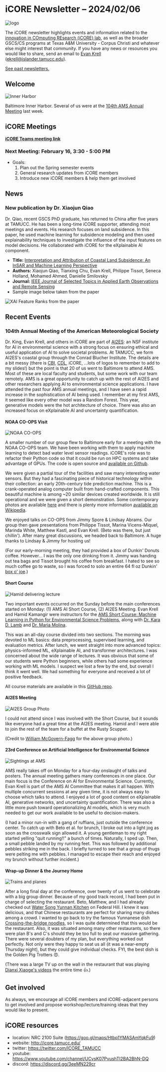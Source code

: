 # iCORE Newsletter – 2024/02/06

![logo](../img/logo_plain_sm.jpg)

The iCORE newsletter highlights events and information related to the [innovation in COmputing REsearch (iCORE) lab](https://icore.tamucc.edu/),
as well as the broader GSCS/CS programs at Texas A&M University - Corpus Christi and whatever else might interest that community.
If you have any news or resources you would like to share, send an email to [Evan Krell](https://scholar.google.com/citations?user=jLuwYGAAAAAJ&hl=en) (ekrell@islander.tamucc.edu).

[See past newsletters.](https://github.com/ekrell/icore_website/tree/main/news)

## Welcome

![Inner Harbor](../img/ams2024_1.jpg)

Baltimore Inner Harbor. Several of us were at the [104th AMS Annual Meeting](https://annual.ametsoc.org/index.cfm/2024/) last week.

## iCORE Meetings

**[iCORE Teams meeting link](https://teams.microsoft.com/l/meetup-join/19%3Ameeting_NzFjYmU3NWQtYWM4OS00ZGE3LTk1NWEtZjU4NDMzODE5ZWZi%40thread.v2/0?context=%7B%22Tid%22%3A%2234cbfaf1-67a6-4781-a9ca-514eb2550b66%22%2C%22Oid%22%3A%22994c008b-0707-4f3c-8ac0-73b65e733430%22%2C%22MessageId%22%3A%220%22%7D)**

### Next Meeting: February 16, 3:30 - 5:00 PM

- Goals:
  1. Plan out the Spring semester events
  2. General research updates from iCORE members
  3. Introduce new iCORE members & help them get involved
 
## News

### New publication by Dr. Xiaojun Qiao

Dr. Qiao, recent GSCS PhD graduate, has returned to China after five years at TAMUCC. 
He has been a long-time iCORE supporter, attending most meetings and events. 
His research focuses on land subsidence. In this paper, he used machine learning for subsidence modeling 
and then used explainability techniques to investigate the influence of the input features on model decisions. 
He collaborated with iCORE for the eXplainable AI component.

- **Title:** [Interpretation and Attribution of Coastal Land Subsidence: An InSAR and Machine Learning Perspective](https://ieeexplore.ieee.org/abstract/document/10418467)
- **Authors:** Xiaojun Qiao, Tianxing Chu, Evan Krell, Philippe Tissot, Seneca Holland, Mohamed Ahmed, Danielle Smilovsky
- **Journal:** [IEEE Journal of Selected Topics in Applied Earth Observations and Remote Sensing](https://ieeexplore.ieee.org/xpl/RecentIssue.jsp?punumber=4609443)
- Sample image below taken from the paper

![XAI Feature Ranks from the paper](../img/xiaojun_xai.png)


## Recent Events

### 104th Annual Meeting of the American Meteorological Society

Dr. King, Evan Krell, and others in iCORE are part of [AI2ES](https://www.ai2es.org): an NSF institute for AI in environmental science with a strong focus on ensuring ethical and useful application of AI to solve societal problems. At TAMUCC, we form AI2ES's coastal group through the Conrad Blucher Institute. The details are a bit messy (there is [CBI](https://www.conradblucherinstitute.org/), [CDL](https://www.coastaldynamicslab.org/), iCORE, ...lots of logos to remember to add to my slides!) but the point is that 20 of us went to Baltimore to attend AMS. Most of these are local faculty and students, but some work with our team remotely. AMS is a great opportunity to catch up with the rest of AI2ES and other researchers applying AI to environmental science applications. I have attended the past four AMS annual meetings, and I have seen a rapid increase in the sophistication of AI being used. I remember at my first AMS, it seemed like every other model was a Random Forest. This year, generative models were the hot architecture of choice. There was also an increased focus on eXplainable AI and uncertainty quantification. 

#### NOAA CO-OPS Visit

![NOAA CO-OPS](../img/ams2024_2.jpg)

A smaller number of our group flew to Baltimore early for a meeting with the NOAA CO-OPS team. We have been working with them to apply machine learning to detect bad water level sensor readings. iCORE's role was to refactor their Python code so that it could be run on HPC systems and take advantage of GPUs. The code is open source and [available on Github](https://github.com/NOAA-CO-OPS/wlai-uf-hackathon-2023). 

We were given a partial tour of the facilities and saw many interesting water sensors. But they had a fascinating piece of historical technology within their collection: an early 20th-century tide prediction machine. This is a crank-operated analog computer built from hand-crafted components. This beautiful machine is among ~20 similar devices created worldwide. It is still operational and we were given a short demonstration. Some contemporary photos are available [here](https://tidesandcurrents.noaa.gov/predma2.html) and there is plenty more information [available on Wikipedia](https://en.wikipedia.org/wiki/Tide-Predicting_Machine_No._2). 

We enjoyed talks on CO-OPS from Jimmy Spore & Lindsay Abrams. Our group then gave presentations from Philippe Tissot, Marina Vicens-Miquel, Marinda White, Matthew Kastl, and Evan Krell. (Beto was there, but just chillin'). After many great discussions, we headed back to Baltimore. A huge thanks to Lindsay & Jimmy for hosting us!

(For our early-morning meeting, they had provided a box of Dunkin' Donuts coffee. However... I was the only one drinking from it. Jimmy was handing out tea bags and Tissot brought his coffee from breakfast. I hated to see so much coffee go to waste, so I was forced to solo an entire 64 fl oz Dunkin' [box o' joe](https://www.grubhub.com/restaurant/dunkin-6093-saratoga-blvd-corpus-christi/2134545/menu-item/7821149144?menu-item-options=).)

#### Short Course

![Hamid delivering lecture](../img/ams2024_3.jpg)

Two important events occurred on the Sunday before the main conferences started on Monday: (1) AMS AI Short Course, (2) AI2ES Meeting. 
Evan Krell and Hamid Kamangir were instructors for the [AMS Short Course: Machine Learning in Python for Environmental Science Problems](https://www.ametsoc.org/index.cfm/ams/education-careers/careers/professional-development/short-courses/machine-learning-in-python-for-environmental-science-problems2/),
along with [Dr. Kara D. Lamb](https://datascience.columbia.edu/people/kara-lamb/) and [Dr. Maria Molina](https://mariajmolina.github.io/). 

This was an all-day course divided into two sections. The morning was devoted to ML basics: data preprocessing, supervised learning, and evaluation metrics. After lunch, we went straight into more advanced topics: physics-informed ML, eXplainable AI, and transformer architectures. I was concerned about the wide range of lectures. It was obvious that some of our students were Python beginners, while others had some experience working with ML models. I suspect we lost a few by the end, but overall I think it went well. We had something for everyone and received a lot of positive feedback. 

All course materials are available in this [GitHub repo](https://github.com/ekrell/ams_ai_shortcourse_2024).

#### AI2ES Meeting

![AI2ES Group Photo](../img/ams2024_4.jpg)

I could not attend since I was involved with the Short Course, but it sounds like everyone had a great time at the AI2ES meeting. Hamid and I were able to join the rest of the team for a buffet at the Rusty Scupper.

(Credit to [William McGovern-Fagg](https://www.linkedin.com/in/william-mcgovern-fagg-366387217/) for the above group photo.)

#### 23rd Conference on Artificial Intelligence for Environmental Science

![Sightings at AMS](../img/ams2024_5.jpg)

AMS really takes off on Monday for a four-day onslaught of talks and posters. The annual meeting gathers many conferences in one place. Our main focus is the Conference on AI for Environmental Science. Currently, Evan Krell is part of the AMS AI Committee that makes it all happen. With multiple concurrent sessions at any given time, it is not always easy to choose which talks to attend. I enjoyed a lot of good content on eXplainable AI, generative networks, and uncertainty quantification. There was also a little more push toward operationalizing AI models, which is very much needed to get our work available to be useful to decision-makers. 

(I had a minor run-in with a gang of ruffians, just outside the conference center. To catch up with Beto et al. for brunch, I broke out into a light jog as soon as the crosswalk sign allowed it. A young gentleman to my right started yelling "quit running!!" a bunch of times. Naturally, I sped up. Then, a small pebble landed by my running feet. This was followed by additional pebbles striking me in the back. I briefly turned to see that a group of thugs were pelting me with pebbles. I managed to escape their reach and enjoyed my brunch without further incident.)

#### Wrap-up Dinner & the Journey Home

![Trains and planes](../img/ams2024_6.jpg)

After a long final day at the conference, over twenty of us went to celebrate with a big group dinner. 
Because of my good track record, I had been put in charge of selecting the restaurant. 
Beto, Matthew, and I had already checked out [Water Song Yunnan Kitchen](https://www.watersongkitchen.com/) on Federal Hill.
I knew it was delicious, and that Chinese restaurants are perfect for sharing many dishes among a crowd. 
I wanted to go back to try the famous Yunnanese dish [Crossing-the-bridge noodles](https://en.wikipedia.org/wiki/Crossing-the-bridge_noodles), so I was quite determined that this would be the restaurant. Also, it was situated among many other restaurants, so there were plan B's and C's should they be too full to seat our massive gathering. There were several doubters of my plan, but everything worked out perfectly. Not only were they happy to seat us all (it was a near-empty Thursday night), but they could give individual checks. FYI, the best dish is the Golden Pig Trotters :heart_eyes:.

(There was a large TV up on the wall in the restaurant that was playing [Dianxi Xiaoge's videos](https://www.youtube.com/channel/UCQG_fzADCunBTV1KwjkfAQQ) the entire time :thumbsup:.)


## Get involved

As always, we encourage all iCORE members and iCORE-adjacent persons to get involved and propose workshop/lecture/training ideas that they would like to present.

## iCORE resources

- location: NRC 2100 Suite (https://goo.gl/maps/Htbp1YMASAmYqkFu9)
- website: http://icore.tamucc.edu/
- twitter: https://twitter.com/ICORE_TAMUCC
- youtube: https://www.youtube.com/channel/UCvsK07PvushTI2BA2BhN-DQ
- discord: https://discord.gg/3eeMN229cr
